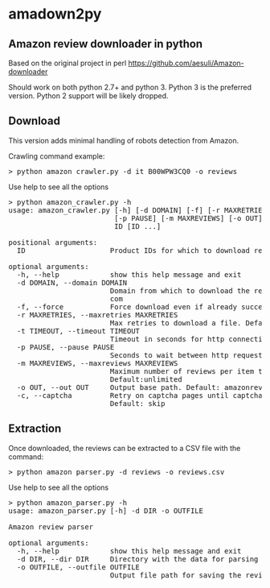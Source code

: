 # amadown2py
## Amazon review downloader in python

Based on the original project in perl https://github.com/aesuli/Amazon-downloader

Should work on both python 2.7+ and python 3.
Python 3 is the preferred version.
Python 2 support will be likely dropped.

## Download
This version adds minimal handling of robots detection from Amazon.

Crawling command example:
<pre>
> python amazon_crawler.py -d it B00WPW3CQ0 -o reviews
</pre>

Use help to see all the options
<pre>
> python amazon_crawler.py -h
usage: amazon_crawler.py [-h] [-d DOMAIN] [-f] [-r MAXRETRIES] [-t TIMEOUT]
                         [-p PAUSE] [-m MAXREVIEWS] [-o OUT] [-c]
                         ID [ID ...]

positional arguments:
  ID                    Product IDs for which to download reviews

optional arguments:
  -h, --help            show this help message and exit
  -d DOMAIN, --domain DOMAIN
                        Domain from which to download the reviews. Default:
                        com
  -f, --force           Force download even if already successfully downloaded
  -r MAXRETRIES, --maxretries MAXRETRIES
                        Max retries to download a file. Default: 3
  -t TIMEOUT, --timeout TIMEOUT
                        Timeout in seconds for http connections. Default: 180
  -p PAUSE, --pause PAUSE
                        Seconds to wait between http requests. Default: 1
  -m MAXREVIEWS, --maxreviews MAXREVIEWS
                        Maximum number of reviews per item to download.
                        Default:unlimited
  -o OUT, --out OUT     Output base path. Default: amazonreviews
  -c, --captcha         Retry on captcha pages until captcha is not asked.
                        Default: skip
</pre>

## Extraction

Once downloaded, the reviews can be extracted to a CSV file with the command:
<pre>
> python amazon_parser.py -d reviews -o reviews.csv
</pre>

Use help to see all the options
<pre>
> python amazon_parser.py -h
usage: amazon_parser.py [-h] -d DIR -o OUTFILE

Amazon review parser

optional arguments:
  -h, --help            show this help message and exit
  -d DIR, --dir DIR     Directory with the data for parsing
  -o OUTFILE, --outfile OUTFILE
                        Output file path for saving the reviews in csv format
</pre>
